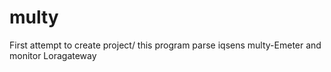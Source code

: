 # multy
First attempt to create project/
this program parse iqsens multy-Emeter and monitor Loragateway 

